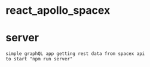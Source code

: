 # react_apollo_spacex

# server
    simple graphQL app getting rest data from spacex api
    to start "npm run server"
